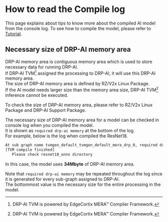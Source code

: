 # How to read the Compile log

This page explains about tips to know more about the compiled AI model from the console log.
To see how to compile the model, please refer to [Tutorial](../../tutorials).

## Necessary size of DRP-AI memory area
DRP-AI memory area is contiguous memory area which is used to store necessary data for running DRP-AI.  
If DRP-AI TVM[^1] assigned the processing to DRP-AI, it will use this DRP-AI memory area.   
The size of DRP-AI memory area is defined by RZ/V2x Linux Package.  
If the AI model needs larger size than the memory area size, DRP-AI TVM[^1] inference cannot be executed.

To check the size of DRP-AI memory area, please refer to RZ/V2x Linux Package and DRP-AI Support Package.

The necessary size of DRP-AI memory area for a model can be checked in console log when you compiled the model.  
It is shown as `required drp-ai memory` at the bottom of the log.  
For example, below is the log when compiled the ResNet18.
```sh
At sub graph name tvmgen_default_tvmgen_default_mera_drp_0, required drp-ai memory: 34(Mbyte)
[TVM compile finished]
   Please check resnet18_onnx directory
```
In this case, the model uses **34Mbyte** of DRP-AI memory area.

Note that `required drp-ai memory` may be repeated throughout the log since it is generated for every sub-graph assigned to DRP-AI.  
The bottommost value is the necessary size for the entire processing in the model.

[^1]: DRP-AI TVM is powered by EdgeCortix MERA™ Compiler Framework.
